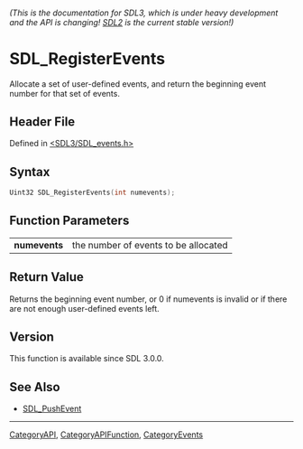 ###### (This is the documentation for SDL3, which is under heavy development and the API is changing! [SDL2](https://wiki.libsdl.org/SDL2/) is the current stable version!)
# SDL_RegisterEvents

Allocate a set of user-defined events, and return the beginning event number for that set of events.

## Header File

Defined in [<SDL3/SDL_events.h>](https://github.com/libsdl-org/SDL/blob/main/include/SDL3/SDL_events.h)

## Syntax

```c
Uint32 SDL_RegisterEvents(int numevents);
```

## Function Parameters

|                   |                                      |
| ----------------- | ------------------------------------ |
| **numevents**     | the number of events to be allocated |

## Return Value

Returns the beginning event number, or 0 if numevents is invalid or if
there are not enough user-defined events left.

## Version

This function is available since SDL 3.0.0.

## See Also

- [SDL_PushEvent](SDL_PushEvent)

----
[CategoryAPI](CategoryAPI), [CategoryAPIFunction](CategoryAPIFunction), [CategoryEvents](CategoryEvents)

